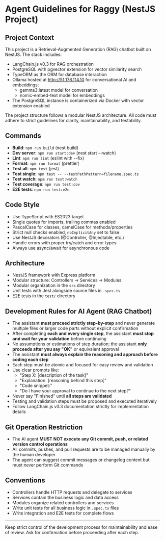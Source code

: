 # Agent Guidelines for Raggy (NestJS Project)

## Project Context

This project is a Retrieval-Augmented Generation (RAG) chatbot built on NestJS. The stack includes:

- LangChain.js v0.3 for RAG orchestration
- PostgreSQL with pgvector extension for vector similarity search
- TypeORM as the ORM for database interaction
- Ollama hosted at http://51.178.114.10 for conversational AI and embeddings:
  - gemma3:latest model for conversation
  - nomic-embed-text model for embeddings
- The PostgreSQL instance is containerized via Docker with vector extension enabled

The project structure follows a modular NestJS architecture. All code must adhere to strict guidelines for clarity, maintainability, and testability.

## Commands

- **Build**: `npm run build` (nest build)  
- **Dev server**: `npm run start:dev` (nest start --watch)  
- **Lint**: `npm run lint` (eslint with --fix)  
- **Format**: `npm run format` (prettier)  
- **Test all**: `npm test` (jest)  
- **Test single**: `npm test -- --testPathPattern=filename.spec.ts`  
- **Test watch**: `npm run test:watch`  
- **Test coverage**: `npm run test:cov`  
- **E2E tests**: `npm run test:e2e`  

## Code Style

- Use TypeScript with ES2023 target  
- Single quotes for imports, trailing commas enabled  
- PascalCase for classes, camelCase for methods/properties  
- Strict null checks enabled, `noImplicitAny` set to false  
- Use NestJS decorators (@Controller, @Injectable, etc.)  
- Handle errors with proper try/catch and error types  
- Always use async/await for asynchronous code  

## Architecture

- NestJS framework with Express platform  
- Modular structure: Controllers → Services → Modules  
- Modular organization in the `src` directory  
- Unit tests with Jest alongside source files in `.spec.ts`  
- E2E tests in the `test/` directory  

## Development Rules for AI Agent (RAG Chatbot)

- The assistant **must proceed strictly step-by-step** and never generate multiple files or larger code parts without explicit confirmation  
- After completing **each and every single step**, the assistant **must stop and wait for your validation** before continuing  
- No assumptions or estimations of step duration; the assistant **only proceeds after you say "OK"** or equivalent approval  
- The assistant **must always explain the reasoning and approach before coding each step**  
- Each step must be atomic and focused for easy review and validation  
- Use clear prompts like:  
  - "Step X: [description of the task]"  
  - "Explanation: [reasoning behind this step]"  
  - "Code snippet:"  
  - "Do I have your approval to continue to the next step?"  
- Never say "Finished" until **all steps are validated**  
- Testing and validation steps must be proposed and executed iteratively  
- Follow LangChain.js v0.3 documentation strictly for implementation details  

## Git Operation Restriction

- The AI agent **MUST NOT execute any Git commit, push, or related version control operations**  
- All commits, pushes, and pull requests are to be managed manually by the human developer  
- The agent can suggest commit messages or changelog content but must never perform Git commands  

## Conventions  

- Controllers handle HTTP requests and delegate to services  
- Services contain the business logic and data access  
- Modules organize related controllers and services  
- Write unit tests for all business logic in `.spec.ts` files  
- Write integration and E2E tests for complete flows  

---

Keep strict control of the development process for maintainability and ease of review. Ask for confirmation before proceeding after each step.
